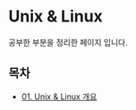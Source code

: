 # Unix & Linux



공부한 부분을 정리한 페이지 입니다.





## 목차

* [01. Unix & Linux 개요](https://github.com/16Hongc/TIL/blob/master/Unix&Linux/Files/01.Unix&Linux_기본.md)

